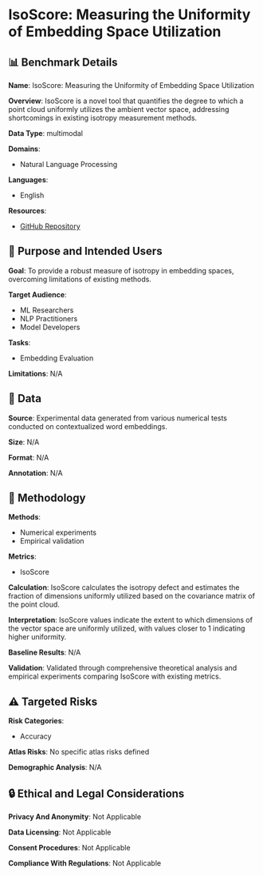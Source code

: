 # IsoScore: Measuring the Uniformity of Embedding Space Utilization

## 📊 Benchmark Details

**Name**: IsoScore: Measuring the Uniformity of Embedding Space Utilization

**Overview**: IsoScore is a novel tool that quantifies the degree to which a point cloud uniformly utilizes the ambient vector space, addressing shortcomings in existing isotropy measurement methods.

**Data Type**: multimodal

**Domains**:
- Natural Language Processing

**Languages**:
- English

**Resources**:
- [GitHub Repository](https://github.com/bcbi-edu/p_eickhoff_isoscore)

## 🎯 Purpose and Intended Users

**Goal**: To provide a robust measure of isotropy in embedding spaces, overcoming limitations of existing methods.

**Target Audience**:
- ML Researchers
- NLP Practitioners
- Model Developers

**Tasks**:
- Embedding Evaluation

**Limitations**: N/A

## 💾 Data

**Source**: Experimental data generated from various numerical tests conducted on contextualized word embeddings.

**Size**: N/A

**Format**: N/A

**Annotation**: N/A

## 🔬 Methodology

**Methods**:
- Numerical experiments
- Empirical validation

**Metrics**:
- IsoScore

**Calculation**: IsoScore calculates the isotropy defect and estimates the fraction of dimensions uniformly utilized based on the covariance matrix of the point cloud.

**Interpretation**: IsoScore values indicate the extent to which dimensions of the vector space are uniformly utilized, with values closer to 1 indicating higher uniformity.

**Baseline Results**: N/A

**Validation**: Validated through comprehensive theoretical analysis and empirical experiments comparing IsoScore with existing metrics.

## ⚠️ Targeted Risks

**Risk Categories**:
- Accuracy

**Atlas Risks**:
No specific atlas risks defined

**Demographic Analysis**: N/A

## 🔒 Ethical and Legal Considerations

**Privacy And Anonymity**: Not Applicable

**Data Licensing**: Not Applicable

**Consent Procedures**: Not Applicable

**Compliance With Regulations**: Not Applicable
